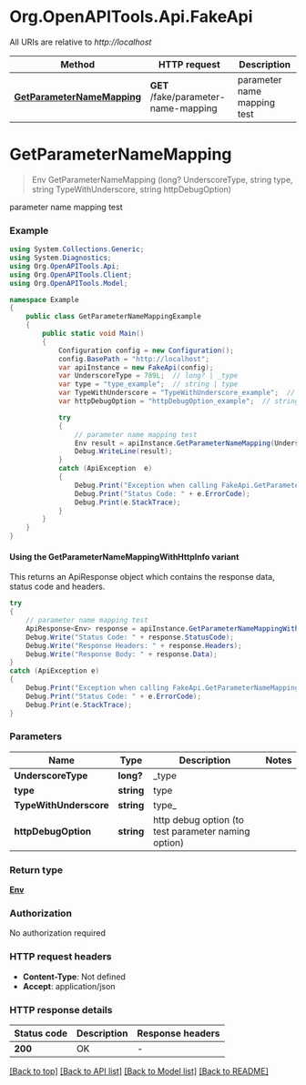 # Org.OpenAPITools.Api.FakeApi

All URIs are relative to *http://localhost*

| Method | HTTP request | Description |
|--------|--------------|-------------|
| [**GetParameterNameMapping**](FakeApi.md#getparameternamemapping) | **GET** /fake/parameter-name-mapping | parameter name mapping test |

<a id="getparameternamemapping"></a>
# **GetParameterNameMapping**
> Env GetParameterNameMapping (long? UnderscoreType, string type, string TypeWithUnderscore, string httpDebugOption)

parameter name mapping test

### Example
```csharp
using System.Collections.Generic;
using System.Diagnostics;
using Org.OpenAPITools.Api;
using Org.OpenAPITools.Client;
using Org.OpenAPITools.Model;

namespace Example
{
    public class GetParameterNameMappingExample
    {
        public static void Main()
        {
            Configuration config = new Configuration();
            config.BasePath = "http://localhost";
            var apiInstance = new FakeApi(config);
            var UnderscoreType = 789L;  // long? | _type
            var type = "type_example";  // string | type
            var TypeWithUnderscore = "TypeWithUnderscore_example";  // string | type_
            var httpDebugOption = "httpDebugOption_example";  // string | http debug option (to test parameter naming option)

            try
            {
                // parameter name mapping test
                Env result = apiInstance.GetParameterNameMapping(UnderscoreType, type, TypeWithUnderscore, httpDebugOption);
                Debug.WriteLine(result);
            }
            catch (ApiException  e)
            {
                Debug.Print("Exception when calling FakeApi.GetParameterNameMapping: " + e.Message);
                Debug.Print("Status Code: " + e.ErrorCode);
                Debug.Print(e.StackTrace);
            }
        }
    }
}
```

#### Using the GetParameterNameMappingWithHttpInfo variant
This returns an ApiResponse object which contains the response data, status code and headers.

```csharp
try
{
    // parameter name mapping test
    ApiResponse<Env> response = apiInstance.GetParameterNameMappingWithHttpInfo(UnderscoreType, type, TypeWithUnderscore, httpDebugOption);
    Debug.Write("Status Code: " + response.StatusCode);
    Debug.Write("Response Headers: " + response.Headers);
    Debug.Write("Response Body: " + response.Data);
}
catch (ApiException e)
{
    Debug.Print("Exception when calling FakeApi.GetParameterNameMappingWithHttpInfo: " + e.Message);
    Debug.Print("Status Code: " + e.ErrorCode);
    Debug.Print(e.StackTrace);
}
```

### Parameters

| Name | Type | Description | Notes |
|------|------|-------------|-------|
| **UnderscoreType** | **long?** | _type |  |
| **type** | **string** | type |  |
| **TypeWithUnderscore** | **string** | type_ |  |
| **httpDebugOption** | **string** | http debug option (to test parameter naming option) |  |

### Return type

[**Env**](Env.md)

### Authorization

No authorization required

### HTTP request headers

 - **Content-Type**: Not defined
 - **Accept**: application/json


### HTTP response details
| Status code | Description | Response headers |
|-------------|-------------|------------------|
| **200** | OK |  -  |

[[Back to top]](#) [[Back to API list]](../README.md#documentation-for-api-endpoints) [[Back to Model list]](../README.md#documentation-for-models) [[Back to README]](../README.md)

